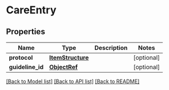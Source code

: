 # CareEntry

## Properties
Name | Type | Description | Notes
------------ | ------------- | ------------- | -------------
**protocol** | [**ItemStructure**](ItemStructure.md) |  | [optional] 
**guideline_id** | [**ObjectRef**](ObjectRef.md) |  | [optional] 

[[Back to Model list]](../README.md#documentation-for-models) [[Back to API list]](../README.md#documentation-for-api-endpoints) [[Back to README]](../README.md)

